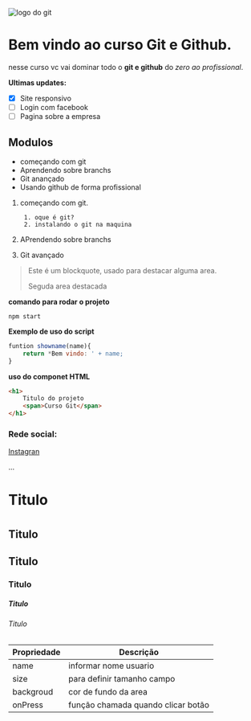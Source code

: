 ![logo do git](URL)

# Bem vindo ao curso Git e Github.
nesse curso vc vai dominar todo o **git e github** do _zero ao profissional_.

**Ultimas updates:**
- [X] Site responsivo
- [ ] Login com facebook
- [ ] Pagina sobre a empresa

## Modulos
* começando com git
* Aprendendo sobre branchs
* Git anançado
* Usando github de forma profissional

1. começando com git.

        1. oque é git?
        2. instalando o git na maquina
2. APrendendo sobre branchs
3. Git avançado

>Este é um blockquote, usado para destacar alguma area.
>
>Seguda area destacada

**comando para rodar o projeto**
```
npm start
```

**Exemplo de uso do script**
```js
funtion showname(name){
    return *Bem vindo: ' + name;
}
```

**uso do componet HTML**
```html
<h1>
    Titulo do projeto
    <span>Curso Git</span>
</h1>
```

### Rede social:
[Instagran](URL)

...
# Titulo <h1>
## Titulo <h2>
## Titulo <h3>
### Titulo <h4>
##### Titulo <h5>
###### Titulo <h6>


Propriedade | Descrição 
----------- | ---------- |
name | informar nome usuario
size | para definir tamanho campo
backgroud | cor de fundo da area
onPress | função chamada quando clicar botão
